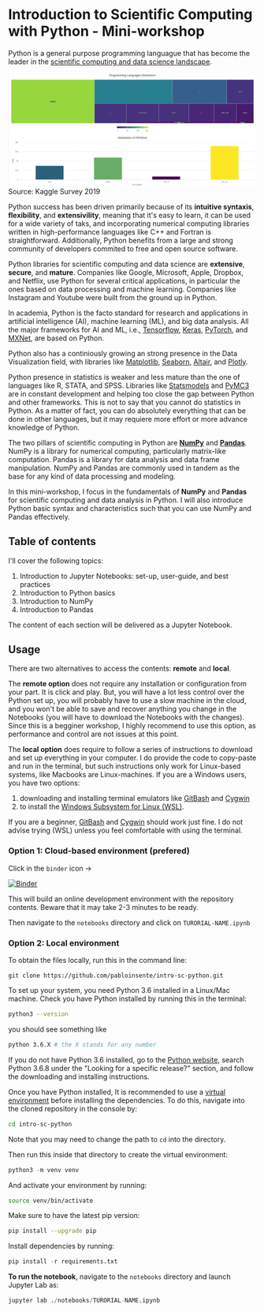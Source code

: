 # Introduction to Scientific Computing with Python - Mini-workshop

Python is a general purpose programming languague that has become the leader in the [scientific computing and data science landscape](https://towardsdatascience.com/kaggle-user-survey-2019-326e187ff207). 

![Kaggle Survey 2019](./assets/survey-python.png)
Source: Kaggle Survey 2019

Python success has been driven primarily because of its **intuitive syntaxis**, **flexibility**, and **extensivility**, meaning that it's easy to learn, it can be used for a wide variety of taks, and incorporating numerical computing libraries written in high-performance languages like C++ and Fortran is straightforward. Additionally, Python benefits from a large and strong community of developers commited to free and open source software.  

Python libraries for scientific computing and data science are **extensive**, **secure**, and **mature**. Companies like Google, Microsoft, Apple, Dropbox, and Netflix, use Python for several critical applications, in particular the ones based on data processing and machine learning. Companies like Instagram and Youtube were built from the ground up in Python. 

In academia, Python is the facto standard for research and applications in artificial intelligence (AI), machine learning (ML), and big data analysis. All the major frameworks for AI and ML, i.e., [Tensorflow](https://www.tensorflow.org/), [Keras](https://keras.io/), [PyTorch](https://pytorch.org/), and [MXNet](https://mxnet.apache.org/), are based on Python. 

Python also has a continiously growing an strong presence in the Data Visualization field, with libraries like [Matplotlib](https://matplotlib.org/), [Seaborn](https://seaborn.pydata.org/), [Altair](https://altair-viz.github.io/), and [Plotly](https://plotly.com/). 

Python presence in statistics is weaker and less mature than the one of languages like R, STATA, and SPSS. Libraries like [Statsmodels](https://www.statsmodels.org/stable/index.html) and [PyMC3](https://docs.pymc.io/) are in constant development and helping too close the gap between Python and other frameworks. This is not to say that you cannot do statistics in Python. As a matter of fact, you can do absolutely everything that can be done in other languages, but it may requiere more effort or more advance knowledge of Python. 

The two pillars of scientific computing in Python are **[NumPy](https://numpy.org/)** and **[Pandas](https://pandas.pydata.org/)**. NumPy is a library for numerical computing, particularly matrix-like computation. Pandas is a library for data analysis and data frame manipulation. NumPy and Pandas are commonly used in tandem as the base for any kind of data processing and modeling.  

In this mini-workshop, I focus in the fundamentals of **NumPy** and **Pandas** for scientific computing and data analysis in Python. I will also introduce Python basic syntax and characteristics such that you can use NumPy and Pandas effectively. 

## Table of contents

I'll cover the following topics:

1. Introduction to Jupyter Notebooks: set-up, user-guide, and best practices
2. Introduction to Python basics
3. Introduction to NumPy 
4. Introduction to Pandas 

The content of each section will be delivered as a Jupyter Notebook.

## Usage

There are two alternatives to access the contents: **remote** and **local**. 

The **remote option** does not require any installation or configuration from your part. It is click and play. But, you will have a lot less control over the Python set up, you will probably have to use a slow machine in the cloud, and you won't be able to save and recover anything you change in the Notebooks (you will  have to download the Notebooks with the changes). Since this is a begginer workshop, I highly recommend to use this option, as performance and control are not issues at this point. 

The **local option** does require to follow a series of instructions to download and set up everything in your computer. I do provide the code to copy-paste and run in the terminal, but such instructions only work for Linux-based systems, like Macbooks are Linux-machines. If you are a Windows users, you have two options: 

1. downloading and installing terminal emulators like [GitBash](https://gitforwindows.org/) and [Cygwin](https://www.cygwin.com/)
2. to install the [Windows Subsystem for Linux (WSL)](https://docs.microsoft.com/en-us/windows/wsl/install-win10). 

If you are a beginner, [GitBash](https://gitforwindows.org/) and [Cygwin](https://www.cygwin.com/) should work just fine. I do not advise trying (WSL) unless you feel comfortable with using the terminal. 

### Option 1: Cloud-based environment (prefered)

Click in the ```binder``` icon -> 

[![Binder](https://mybinder.org/badge_logo.svg)](https://mybinder.org/v2/gh/pabloinsente/intro-sc-python/master/?urlpath=lab)

This will build an online development environment with the repository contents. Beware that it may take 2-3 minutes to be ready.

Then navigate to the `notebooks` directory and click on `TURORIAL-NAME.ipynb`

### Option 2: Local environment

To obtain the files locally, run this in the command line:

```
git clone https://github.com/pabloinsente/intro-sc-python.git
```

To set up your system, you need Python 3.6 installed in a Linux/Mac machine. Check you have Python installed by running this in the terminal:

```bash
python3 --version
```

you should see something like

```bash
python 3.6.X # the X stands for any number
```

If you do not have Python 3.6 installed, go to the [Python website](https://www.python.org/downloads/), search Python 3.6.8 under the "Looking for a specific release?" section, and follow the downloading and installing instructions. 

Once you have Python installed, It is recommended to use a [virtual environment](https://docs.python.org/3/tutorial/venv.html) before installing the dependencies. To do this, navigate into the cloned repository in the console by:

```bash
cd intro-sc-python
```

Note that you may need to change the path to `cd` into the directory.  

Then run this inside that directory to create the virtual environment:

```Python
python3 -m venv venv
```

And activate your environment by running:

```bash
source venv/bin/activate
```

Make sure to have the latest pip version:

```bash
pip install --upgrade pip
```

Install dependencies by running:

```Python
pip install -r requirements.txt
```

**To run the notebook**, navigate to the ```notebooks``` directory and launch Jupyter Lab as:

```Python
jupyter lab ./notebooks/TURORIAL-NAME.ipynb
```
